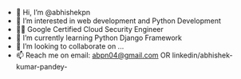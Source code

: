 - 👋 Hi, I’m @abhishekpn
- 👀 I’m interested in web development and Python Development
- 👨‍🏫 Google Certified Cloud Security Engineer
- 🌱 I’m currently learning Python Django Framework
- 💞️ I’m looking to collaborate on ...
- 📫 Reach me on email: abpn04@gmail.com OR linkedin/abhishek-kumar-pandey-

<!---
abhishekpn/abhishekpn is a ✨ special ✨ repository because its `README.md` (this file) appears on your GitHub profile.
You can click the Preview link to take a look at your changes.
--->

